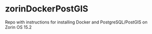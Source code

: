 # zorinDockerPostGIS
Repo with instructions for installing Docker and PostgreSQL/PostGIS on Zorin OS 15.2
